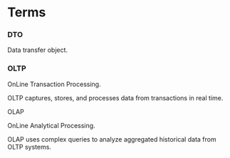 # Terms

### DTO

Data transfer object.



### OLTP

OnLine Transaction Processing.

OLTP captures, stores, and processes data from transactions in real time.

OLAP

OnLine Analytical Processing.

OLAP uses complex queries to analyze aggregated historical data from OLTP systems.
